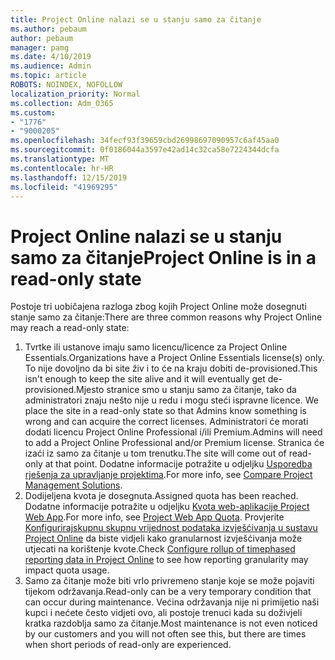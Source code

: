 ```yaml
---
title: Project Online nalazi se u stanju samo za čitanje
ms.author: pebaum
author: pebaum
manager: pamg
ms.date: 4/10/2019
ms.audience: Admin
ms.topic: article
ROBOTS: NOINDEX, NOFOLLOW
localization_priority: Normal
ms.collection: Adm_O365
ms.custom:
- "1776"
- "9000205"
ms.openlocfilehash: 34fecf93f39659cbd26998697090957c6af45aa0
ms.sourcegitcommit: 0f0186044a3597e42ad14c32ca58e7224344dcfa
ms.translationtype: MT
ms.contentlocale: hr-HR
ms.lasthandoff: 12/15/2019
ms.locfileid: "41969295"
---
```

# <a name="project-online-is-in-a-read-only-state"></a><span data-ttu-id="7a3f1-102">Project Online nalazi se u stanju samo za čitanje</span><span class="sxs-lookup"><span data-stu-id="7a3f1-102">Project Online is in a read-only state</span></span>

<span data-ttu-id="7a3f1-103">Postoje tri uobičajena razloga zbog kojih Project Online može dosegnuti stanje samo za čitanje:</span><span class="sxs-lookup"><span data-stu-id="7a3f1-103">There are three common reasons why Project Online may reach a read-only state:</span></span>

1. <span data-ttu-id="7a3f1-104">Tvrtke ili ustanove imaju samo licencu/licence za Project Online Essentials.</span><span class="sxs-lookup"><span data-stu-id="7a3f1-104">Organizations have a Project Online Essentials license(s) only.</span></span> <span data-ttu-id="7a3f1-105">To nije dovoljno da bi site živ i to će na kraju dobiti de-provisioned.</span><span class="sxs-lookup"><span data-stu-id="7a3f1-105">This isn't enough to keep the site alive and it will eventually get de-provisioned.</span></span><span data-ttu-id="7a3f1-106">Mjesto stranice smo u stanju samo za čitanje, tako da administratori znaju nešto nije u redu i mogu steći ispravne licence.</span><span class="sxs-lookup"><span data-stu-id="7a3f1-106"> We place the site in a read-only state so that Admins know something is wrong and can acquire the correct licenses.</span></span> <span data-ttu-id="7a3f1-107">Administratori će morati dodati licencu Project Online Professional i/ili Premium.</span><span class="sxs-lookup"><span data-stu-id="7a3f1-107">Admins will need to add a Project Online Professional and/or Premium license.</span></span> <span data-ttu-id="7a3f1-108">Stranica će izaći iz samo za čitanje u tom trenutku.</span><span class="sxs-lookup"><span data-stu-id="7a3f1-108">The site will come out of read-only at that point.</span></span> <span data-ttu-id="7a3f1-109">Dodatne informacije potražite u odjeljku [Usporedba rješenja za upravljanje projektima](https://products.office.com/project/compare-microsoft-project-management-software?tab=1).</span><span class="sxs-lookup"><span data-stu-id="7a3f1-109">For more info, see [Compare Project Management Solutions](https://products.office.com/project/compare-microsoft-project-management-software?tab=1).</span></span>
2. <span data-ttu-id="7a3f1-110">Dodijeljena kvota je dosegnuta.</span><span class="sxs-lookup"><span data-stu-id="7a3f1-110">Assigned quota has been reached.</span></span> <span data-ttu-id="7a3f1-111">Dodatne informacije potražite u odjeljku [Kvota web-aplikacije Project Web App](https://docs.microsoft.com/projectonline/tune-project-online-performance#project-web-app-quota).</span><span class="sxs-lookup"><span data-stu-id="7a3f1-111">For more info, see [Project Web App Quota](https://docs.microsoft.com/projectonline/tune-project-online-performance#project-web-app-quota).</span></span> <span data-ttu-id="7a3f1-112">Provjerite [Konfigurirajskupnu skupnu vrijednost podataka izvješćivanja u sustavu Project Online](https://docs.microsoft.com/ProjectOnline/configure-rollup-of-timephased-reporting-data-in-project-online?redirectSourcePath=%252fen-us%252farticle%252fConfigure-rollup-of-timephased-reporting-data-in-Project-Online-da8487fe-899e-4510-a264-e2ebc948928c) da biste vidjeli kako granularnost izvješćivanja može utjecati na korištenje kvote.</span><span class="sxs-lookup"><span data-stu-id="7a3f1-112">Check [Configure rollup of timephased reporting data in Project Online](https://docs.microsoft.com/ProjectOnline/configure-rollup-of-timephased-reporting-data-in-project-online?redirectSourcePath=%252fen-us%252farticle%252fConfigure-rollup-of-timephased-reporting-data-in-Project-Online-da8487fe-899e-4510-a264-e2ebc948928c) to see how reporting granularity may impact quota usage.</span></span>
3. <span data-ttu-id="7a3f1-113">Samo za čitanje može biti vrlo privremeno stanje koje se može pojaviti tijekom održavanja.</span><span class="sxs-lookup"><span data-stu-id="7a3f1-113">Read-only can be a very temporary condition that can occur during maintenance.</span></span> <span data-ttu-id="7a3f1-114">Većina održavanja nije ni primijetio naši kupci i nećete često vidjeti ovo, ali postoje trenuci kada su doživjeli kratka razdoblja samo za čitanje.</span><span class="sxs-lookup"><span data-stu-id="7a3f1-114">Most maintenance is not even noticed by our customers and you will not often see this, but there are times when short periods of read-only are experienced.</span></span>
